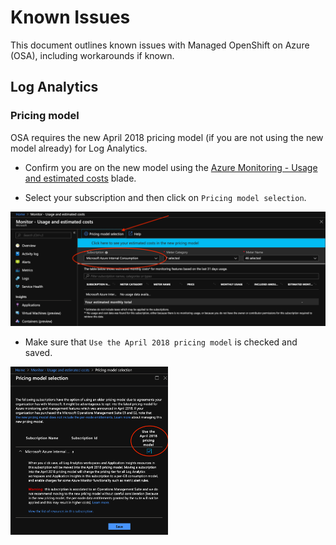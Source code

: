 # Known Issues

This document outlines known issues with Managed OpenShift on Azure (OSA), including workarounds if known.

## Log Analytics

### Pricing model

OSA requires the new April 2018 pricing model (if you are not using the new model already) for Log Analytics.

- Confirm you are on the new model using the [Azure Monitoring - Usage and estimated costs](https://portal.azure.com/?feature.customportal=false%2F#blade/Microsoft_Azure_Monitoring/AzureMonitoringBrowseBlade/usageAndCosts) blade.

- Select your subscription and then click on `Pricing model selection`.

![Select subscription](./medias/oms-billing-1.png)

- Make sure that `Use the April 2018 pricing model` is checked and saved.

<img src="./medias/oms-billing-2.png" width="50%">
